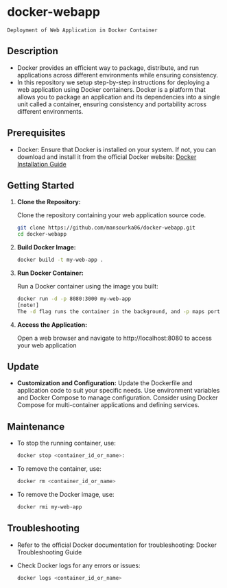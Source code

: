 # docker-webapp

    Deployment of Web Application in Docker Container

## Description
 
 - Docker provides an efficient way to package, distribute, and run applications across different environments while ensuring consistency.
 - In this repository we setup step-by-step instructions for deploying a web application using Docker containers. Docker is a platform that allows you to package an application and its dependencies into a single unit called a container, ensuring consistency and portability across different environments.

## Prerequisites

- Docker: Ensure that Docker is installed on your system. If not, you can download and install it from the official Docker website: [Docker Installation Guide](https://docs.docker.com/get-docker/)

## Getting Started

1. **Clone the Repository:**

   Clone the repository containing your web application source code.

   ```bash
   git clone https://github.com/mansourka06/docker-webapp.git 
   cd docker-webapp

2. **Build Docker Image:**

    ```bash
    docker build -t my-web-app .

3. **Run Docker Container:**

    Run a Docker container using the image you built:
    ```bash
    docker run -d -p 8080:3000 my-web-app
    [note!]
    The -d flag runs the container in the background, and -p maps port 3000 inside the container to port 8080 on your host machine.

4. **Access the Application:**

    Open a web browser and navigate to http://localhost:8080 to access your web application


## Update

- **Customization and Configuration:**
Update the Dockerfile and application code to suit your specific needs.
Use environment variables and Docker Compose to manage configuration.
Consider using Docker Compose for multi-container applications and defining services.

## Maintenance

  - To stop the running container, use:
    ```bash
    docker stop <container_id_or_name>:

 - To remove the container, use:
    ```bash
    docker rm <container_id_or_name>

 - To remove the Docker image, use:
    ```bash
    docker rmi my-web-app

## Troubleshooting

 - Refer to the official Docker documentation for troubleshooting: Docker Troubleshooting Guide

 - Check Docker logs for any errors or issues:
    ```bash
    docker logs <container_id_or_name>


